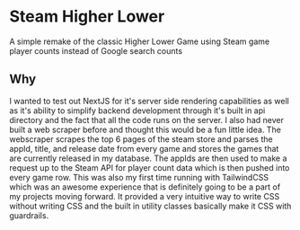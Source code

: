 # Steam Higher Lower
A simple remake of the classic Higher Lower Game using Steam game player counts instead of Google search counts

## Why
I wanted to test out NextJS for it's server side rendering capabilities as well as it's ability to simplify backend development through it's built in api directory and the fact that all the code runs on the server. I also had never built a web scraper before and thought this would be a fun little idea. The webscraper scrapes the top 6 pages of the steam store and parses the appId, title, and release date from every game and stores the games that are currently released in my database. The appIds are then used to make a request up to the Steam API for player count data which is then pushed into every game row. This was also my first time running with TailwindCSS which was an awesome experience that is definitely going to be a part of my projects moving forward. It provided a very intuitive way to write CSS without writing CSS and the built in utility classes basically make it CSS with guardrails.